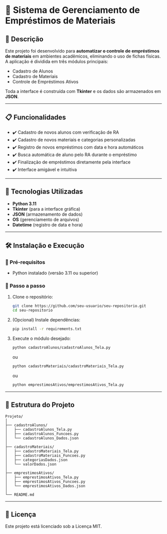 # 🏫 Sistema de Gerenciamento de Empréstimos de Materiais

## 🧠 Descrição

Este projeto foi desenvolvido para **automatizar o controle de empréstimos de materiais** em ambientes acadêmicos, eliminando o uso de fichas físicas.  
A aplicação é dividida em três módulos principais:

- Cadastro de Alunos
- Cadastro de Materiais
- Controle de Empréstimos Ativos

Toda a interface é construída com **Tkinter** e os dados são armazenados em **JSON**.

---

## 📋 Funcionalidades

- ✔️ Cadastro de novos alunos com verificação de RA
- ✔️ Cadastro de novos materiais e categorias personalizadas
- ✔️ Registro de novos empréstimos com data e hora automáticos
- ✔️ Busca automática de aluno pelo RA durante o empréstimo
- ✔️ Finalização de empréstimos diretamente pela interface
- ✔️ Interface amigável e intuitiva

---

## 🚀 Tecnologias Utilizadas

- **Python 3.11**
- **Tkinter** (para a interface gráfica)
- **JSON** (armazenamento de dados)
- **OS** (gerenciamento de arquivos)
- **Datetime** (registro de data e hora)

---

## 🛠️ Instalação e Execução

### 🔹 Pré-requisitos

- Python instalado (versão 3.11 ou superior)

### 🔹 Passo a passo

1. Clone o repositório:
   ```bash
   git clone https://github.com/seu-usuario/seu-repositorio.git
   cd seu-repositorio
   ```

2. (Opcional) Instale dependências:
   ```bash
   pip install -r requirements.txt
   ```

3. Execute o módulo desejado:
   ```bash
   python cadastroAlunos/cadastroAlunos_Tela.py
   ```
   ou
   ```bash
   python cadastroMateriais/cadastroMateriais_Tela.py
   ```
   ou
   ```bash
   python emprestimosAtivos/emprestimosAtivos_Tela.py
   ```

---

## 📂 Estrutura do Projeto

```
Projeto/
│
├── cadastroAlunos/
│   ├── cadastroAlunos_Tela.py
│   ├── cadastroAlunos_Funcoes.py
│   └── cadastroAlunos_Dados.json
│
├── cadastroMateriais/
│   ├── cadastroMateriais_Tela.py
│   ├── cadastroMateriais_Funcoes.py
│   ├── categoriasDados.json
│   └── valorDados.json
│
├── emprestimosAtivos/
│   ├── emprestimosAtivos_Tela.py
│   ├── emprestimosAtivos_Funcoes.py
│   └── emprestimosAtivos_Dados.json
│
└── README.md
```

---

## 📄 Licença

Este projeto está licenciado sob a Licença MIT.
